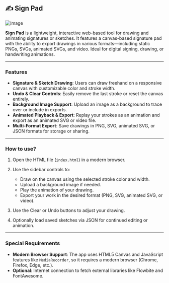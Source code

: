 ## ✍️ Sign Pad
![image](https://github.com/user-attachments/assets/fb8db0a4-ca35-43f4-902f-e3f835d84448)

**Sign Pad** is a lightweight, interactive web-based tool for drawing and animating signatures or sketches. It features a canvas-based signature pad with the ability to export drawings in various formats—including static PNGs, SVGs, animated SVGs, and video. Ideal for digital signing, drawing, or handwriting animations.

---

### Features

- **Signature & Sketch Drawing**: Users can draw freehand on a responsive canvas with customizable color and stroke width.
- **Undo & Clear Controls**: Easily remove the last stroke or reset the canvas entirely.
- **Background Image Support**: Upload an image as a background to trace over or include in exports.
- **Animated Playback & Export**: Replay your strokes as an animation and export as an animated SVG or video file.
- **Multi-Format Export**: Save drawings in PNG, SVG, animated SVG, or JSON formats for storage or sharing.

---

### How to use?

1. Open the HTML file (`index.html`) in a modern browser.
2. Use the sidebar controls to:

   - Draw on the canvas using the selected stroke color and width.
   - Upload a background image if needed.
   - Play the animation of your drawing.
   - Export your work in the desired format (PNG, SVG, animated SVG, or video).

3. Use the Clear or Undo buttons to adjust your drawing.
4. Optionally load saved sketches via JSON for continued editing or animation.

---

### Special Requirements

- **Modern Browser Support**: The app uses HTML5 Canvas and JavaScript features like `MediaRecorder`, so it requires a modern browser (Chrome, Firefox, Edge, etc.).
- **Optional**: Internet connection to fetch external libraries like Flowbite and FontAwesome.
